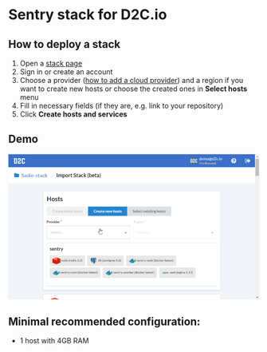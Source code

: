 # Sentry stack for D2C.io

## How to deploy a stack

1. Open a [stack page](https://panel.d2c.io/?import=https://github.com/d2cio/sentry-stack/archive/master.zip)
2. Sign in or create an account
3. Choose a provider ([how to add a cloud provider](https://docs.d2c.io/getting-started/cloud-providers/)) and a region if you want to create new hosts or choose the created ones in **Select hosts** menu
3. Fill in necessary fields (if they are, e.g. link to your repository)
4. Click **Create hosts and services**

## Demo

![How to deploy a stack](https://github.com/mastappl/images/blob/master/sentry.gif)

## Minimal recommended configuration:

- 1 host with 4GB RAM
